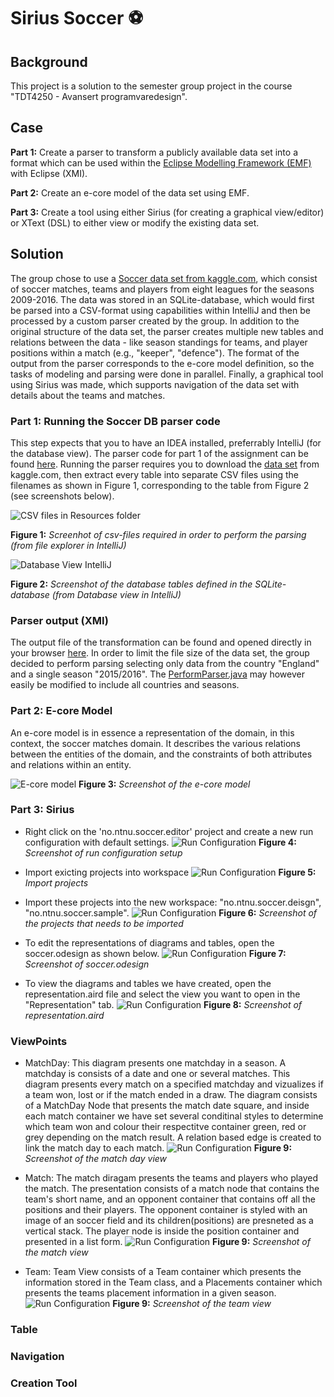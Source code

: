 # Sirius Soccer ⚽️

## Background
This project is a solution to the semester group project in the course "TDT4250 - Avansert programvaredesign".

## Case
**Part 1:** Create a parser to transform a publicly available data set into a format which can be used within the [Eclipse Modelling Framework (EMF)](https://www.eclipse.org/modeling/emf/) with Eclipse (XMI). 

**Part 2:** Create an e-core model of the data set using EMF. 

**Part 3:** Create a tool using either Sirius (for creating a graphical view/editor) or XText (DSL) to either view or modify the existing data set.

## Solution
The group chose to use a [Soccer data set from kaggle.com](https://www.kaggle.com/hugomathien/soccer), which consist of soccer matches, teams and players from eight leagues for the seasons 2009-2016. The data was stored in an SQLite-database, which would first be parsed into a CSV-format using capabilities within IntelliJ and then be processed by a custom parser created by the group. In addition to the original structure of the data set, the parser creates multiple new tables and relations between the data - like season standings for teams, and player positions within a match (e.g., "keeper", "defence"). The format of the output from the parser corresponds to the e-core model definition, so the tasks of modeling and parsing were done in parallel. Finally, a graphical tool using Sirius was made, which supports navigation of the data set with details about the teams and matches.


### Part 1: Running the Soccer DB parser code
This step expects that you to have an IDEA installed, preferrably IntelliJ (for the database view). The parser code for part 1 of the assignment can be found [here](https://github.com/Gullskatten/sirius-soccer/blob/main/no.ntnu.soccer.parser/). Running the parser requires you to download the [data set](https://www.kaggle.com/hugomathien/soccer) from kaggle.com, then extract every table into separate CSV files using the filenames as shown in Figure 1, corresponding to the table from Figure 2 (see screenshots below).

![CSV files in Resources folder](https://github.com/Gullskatten/sirius-soccer/blob/main/docs/csv-files-in-resources.png)

**Figure 1:** _Screenhot of csv-files required in order to perform the parsing (from file explorer in IntelliJ)_


![Database View IntelliJ](https://github.com/Gullskatten/sirius-soccer/blob/main/docs/database-view-soccerdb.png)

**Figure 2:** _Screenshot of the database tables defined in the SQLite-database (from Database view in IntelliJ)_

### Parser output (XMI)
The output file of the transformation can be found and opened directly in your browser [here](https://github.com/Gullskatten/sirius-soccer/blob/main/no.ntnu.soccer.parser/sample.soccer). In order to limit the file size of the data set, the group decided to perform parsing selecting only data from the country "England" and a single season "2015/2016". The [PerformParser.java](https://github.com/Gullskatten/sirius-soccer/blob/main/no.ntnu.soccer.parser/src/main/java/PerformParsing.java) may however easily be modified to include all countries and seasons.



### Part 2: E-core Model
An e-core model is in essence a representation of the domain, in this context, the soccer matches domain. It describes the various relations between the entities of the domain, and the constraints of both attributes and relations within an entity. 

![E-core model](https://github.com/Gullskatten/sirius-soccer/blob/main/docs/ecore-model.png)
**Figure 3:** _Screenshot of the e-core model_


### Part 3: Sirius 

- Right click on the 'no.ntnu.soccer.editor' project and create a new run configuration with default settings.
![Run Configuration](https://github.com/Gullskatten/sirius-soccer/blob/main/docs/run.png)
**Figure 4:** _Screenshot of run configuration setup_

- Import exicting projects into workspace
![Run Configuration](https://github.com/Gullskatten/sirius-soccer/blob/main/docs/import_projects.png)
**Figure 5:** _Import projects_

- Import these projects into the new workspace: "no.ntnu.soccer.deisgn", "no.ntnu.soccer.sample".
![Run Configuration](https://github.com/Gullskatten/sirius-soccer/blob/main/docs/select_projects.png)
**Figure 6:** _Screenshot of the projects that needs to be imported_

- To edit the representations of diagrams and tables, open the soccer.odesign as shown below.
![Run Configuration](https://github.com/Gullskatten/sirius-soccer/blob/main/docs/odesign.png)
**Figure 7:** _Screenshot of soccer.odesign_

- To view the diagrams and tables we have created, open the representation.aird file and select the view you want to open in the "Representation" tab.
![Run Configuration](https://github.com/Gullskatten/sirius-soccer/blob/main/docs/representation.aird.png)
**Figure 8:** _Screenshot of representation.aird_

### ViewPoints

- MatchDay: This diagram presents one matchday in a season. A matchday is consists of a date and one or several matches. This diagram presents every match on a specified matchday and vizualizes if a team won, lost or if the match ended in a draw. The diagram consists of a MatchDay Node that presents the match date square, and inside each match container we have set several conditinal styles to determine which team won and colour their respectitve container green, red or grey depending on the match result. A relation based edge is created to link the match day to each match.
![Run Configuration](https://github.com/Gullskatten/sirius-soccer/blob/main/docs/MatchDay.jpg)
**Figure 9:** _Screenshot of the match day view_

- Match: The match diragam presents the teams and players who played the match. The presentation consists of a match node that contains the team's short name, and an opponent container that contains off all the positions and their players. The opponent container is styled with an image of an soccer field and its children(positions) are presneted as a vertical stack. The player node is inside the position container and presented in a list form.
![Run Configuration](https://github.com/Gullskatten/sirius-soccer/blob/main/docs/match.jpg)
**Figure 9:** _Screenshot of the match view_


- Team: Team View consists of a Team container which presents the information stored in the Team class, and a Placements container which presents the teams placement information in a given season.
![Run Configuration](https://github.com/Gullskatten/sirius-soccer/blob/main/docs/team.jpg)
**Figure 9:** _Screenshot of the team view_

### Table

### Navigation

### Creation Tool


